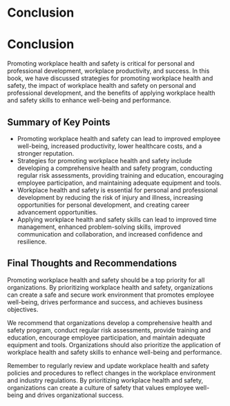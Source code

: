 # Conclusion

Conclusion
==========

Promoting workplace health and safety is critical for personal and professional development, workplace productivity, and success. In this book, we have discussed strategies for promoting workplace health and safety, the impact of workplace health and safety on personal and professional development, and the benefits of applying workplace health and safety skills to enhance well-being and performance.

Summary of Key Points
---------------------

* Promoting workplace health and safety can lead to improved employee well-being, increased productivity, lower healthcare costs, and a stronger reputation.
* Strategies for promoting workplace health and safety include developing a comprehensive health and safety program, conducting regular risk assessments, providing training and education, encouraging employee participation, and maintaining adequate equipment and tools.
* Workplace health and safety is essential for personal and professional development by reducing the risk of injury and illness, increasing opportunities for personal development, and creating career advancement opportunities.
* Applying workplace health and safety skills can lead to improved time management, enhanced problem-solving skills, improved communication and collaboration, and increased confidence and resilience.

Final Thoughts and Recommendations
----------------------------------

Promoting workplace health and safety should be a top priority for all organizations. By prioritizing workplace health and safety, organizations can create a safe and secure work environment that promotes employee well-being, drives performance and success, and achieves business objectives.

We recommend that organizations develop a comprehensive health and safety program, conduct regular risk assessments, provide training and education, encourage employee participation, and maintain adequate equipment and tools. Organizations should also prioritize the application of workplace health and safety skills to enhance well-being and performance.

Remember to regularly review and update workplace health and safety policies and procedures to reflect changes in the workplace environment and industry regulations. By prioritizing workplace health and safety, organizations can create a culture of safety that values employee well-being and drives organizational success.